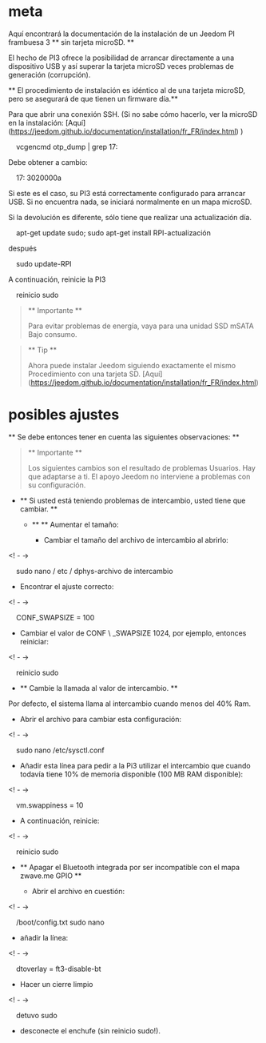 meta
========

Aquí encontrará la documentación de la instalación de un Jeedom
PI frambuesa 3 ** sin tarjeta microSD. **

El hecho de PI3 ofrece la posibilidad de arrancar directamente a una
dispositivo USB y así superar la tarjeta microSD veces
problemas de generación (corrupción).

** El procedimiento de instalación es idéntico al de una
tarjeta microSD, pero se asegurará de que tienen un firmware
día.**

Para que abrir una conexión SSH. (Si no sabe cómo hacerlo,
ver la microSD en la instalación:
[Aquí] (https://jeedom.github.io/documentation/installation/fr_FR/index.html)
)

    vcgencmd otp_dump | grep 17:

Debe obtener a cambio:

    17: 3020000a

Si este es el caso, su PI3 está correctamente configurado para arrancar
USB. Si no encuentra nada, se iniciará normalmente en un mapa
microSD.

Si la devolución es diferente, sólo tiene que realizar una actualización
día.

    apt-get update sudo; sudo apt-get install RPI-actualización

después

    sudo update-RPI

A continuación, reinicie la PI3

    reinicio sudo

> ** Importante **
>
> Para evitar problemas de energía, vaya para una unidad SSD mSATA
> Bajo consumo.

> ** Tip **
>
> Ahora puede instalar Jeedom siguiendo exactamente el mismo
> Procedimiento con una tarjeta SD.
> [Aquí] (https://jeedom.github.io/documentation/installation/fr_FR/index.html)

posibles ajustes
=====================

** Se debe entonces tener en cuenta las siguientes observaciones: **

> ** Importante **
>
> Los siguientes cambios son el resultado de problemas
> Usuarios. Hay que adaptarse a ti. El apoyo
> Jeedom no interviene a problemas con su configuración.

-   ** Si usted está teniendo problemas de intercambio, usted tiene que cambiar. **

    -   ** ** Aumentar el tamaño:

        -   Cambiar el tamaño del archivo de intercambio al abrirlo:

<! - ->

    sudo nano / etc / dphys-archivo de intercambio

-   Encontrar el ajuste correcto:

<! - ->

    CONF_SWAPSIZE = 100

-   Cambiar el valor de CONF \ _SWAPSIZE 1024, por ejemplo, entonces
    reiniciar:

<! - ->

    reinicio sudo

-   ** Cambie la llamada al valor de intercambio. **

Por defecto, el sistema llama al intercambio cuando menos del 40%
Ram.

-   Abrir el archivo para cambiar esta configuración:

<! - ->

    sudo nano /etc/sysctl.conf

-   Añadir esta línea para pedir a la Pi3 utilizar el intercambio que
    cuando todavía tiene 10% de memoria disponible (100 MB
    RAM disponible):

<! - ->

    vm.swappiness = 10

-   A continuación, reinicie:

<! - ->

    reinicio sudo

-   ** Apagar el Bluetooth integrada por ser incompatible con el mapa
    zwave.me GPIO **

    -   Abrir el archivo en cuestión:

<! - ->

    /boot/config.txt sudo nano

-   añadir la línea:

<! - ->

    dtoverlay = ft3-disable-bt

-   Hacer un cierre limpio

<! - ->

    detuvo sudo

-   desconecte el enchufe (sin reinicio sudo!).



